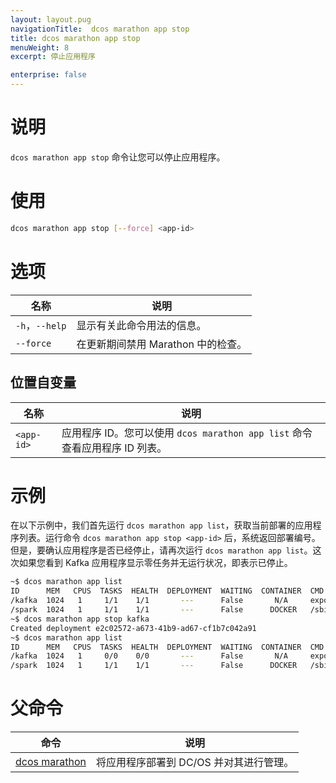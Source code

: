```yaml
---
layout: layout.pug
navigationTitle:  dcos marathon app stop
title: dcos marathon app stop
menuWeight: 8
excerpt: 停止应用程序

enterprise: false
---
```



# 说明

`dcos marathon app stop` 命令让您可以停止应用程序。

# 使用

```bash
dcos marathon app stop [--force] <app-id>
```

# 选项

| 名称 | 说明 |
|---------|-------------|
| `-h`，`--help` | 显示有关此命令用法的信息。 |
| `--force` | 在更新期间禁用 Marathon 中的检查。|

## 位置自变量

| 名称 | 说明 |
|---------|-------------|
| `<app-id>` | 应用程序 ID。您可以使用 `dcos marathon app list` 命令查看应用程序 ID 列表。|



# 示例

在以下示例中，我们首先运行 `dcos marathon app list`，获取当前部署的应用程序列表。运行命令 `dcos marathon app stop <app-id>` 后，系统返回部署编号。但是，要确认应用程序是否已经停止，请再次运行 `dcos marathon app list`。这次如果您看到 Kafka 应用程序显示零任务并无运行状况，即表示已停止。

```bash
~$ dcos marathon app list
ID      MEM   CPUS  TASKS  HEALTH  DEPLOYMENT  WAITING  CONTAINER  CMD            
/kafka  1024   1     1/1    1/1       ---      False       N/A     export...      
/spark  1024   1     1/1    1/1       ---      False      DOCKER   /sbin/init.sh  
~$ dcos marathon app stop kafka
Created deployment e2c02572-a673-41b9-ad67-cf1b7c042a91
~$ dcos marathon app list
ID      MEM   CPUS  TASKS  HEALTH  DEPLOYMENT  WAITING  CONTAINER  CMD            
/kafka  1024   1     0/0    0/0       ---      False       N/A     export...      
/spark  1024   1     1/1    1/1       ---      False      DOCKER   /sbin/init.sh  
```

# 父命令

| 命令 | 说明 |
|---------|-------------|
| [dcos marathon](/mesosphere/dcos/cn/1.12/cli/command-reference/dcos-marathon/) | 将应用程序部署到 DC/OS 并对其进行管理。|